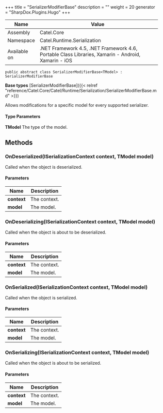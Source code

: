 

+++
title = "SerializerModifierBase" 
description = ""
weight = 20
generator = "SharpDox.Plugins.Hugo"
+++

Name|Value
---|---
Assembly|Catel.Core
Namespace|Catel.Runtime.Serialization
Available on|.NET Framework 4.5, .NET Framework 4.6, Portable Class Libraries, Xamarin - Android, Xamarin - iOS

```
public abstract class SerializerModifierBase<TModel> : SerializerModifierBase
```

**Base types**
[SerializerModifierBase]({{< relref "reference/Catel.Core/Catel/Runtime/Serialization/SerializerModifierBase.md" >}})

Allows modifications for a specific model for every supported serializer.

#### Type Parameters

**TModel**
The type of the model.

## Methods

### OnDeserialized(ISerializationContext context, TModel model)

Called when the object is deserialized.

#### Parameters

Name|Description
---|---
**context**|The context.
**model**|The model.

### OnDeserializing(ISerializationContext context, TModel model)

Called when the object is about to be deserialized.

#### Parameters

Name|Description
---|---
**context**|The context.
**model**|The model.

### OnSerialized(ISerializationContext context, TModel model)

Called when the object is serialized.

#### Parameters

Name|Description
---|---
**context**|The context.
**model**|The model.

### OnSerializing(ISerializationContext context, TModel model)

Called when the object is about to be serialized.

#### Parameters

Name|Description
---|---
**context**|The context.
**model**|The model.

